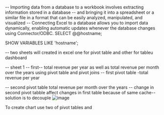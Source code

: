 -- Importing data from a database to a workbook involves extracting information stored in a database
--  and bringing it into a spreadsheet or a similar file in a format that can be easily analyzed, manipulated, and visualized
-- Connecting Excel to a database allows you to import data dynamically, enabling automatic updates whenever the database changes using  Connector/ODBC. 
SELECT @@hostname;

SHOW VARIABLES LIKE 'hostname';

-- two sheets will created in excel one for pivot table and other for tableu dashboard

-- sheet 1
-- first-- total revenue per year as well as total revenue per month over the years using pivot table and pivot joins
-- first pivot table -total revenue per year

-- second pivot table  total revenue per month over the years
-- change in second pivot tabble affect changes in first table because of same cache-- solution is to decouple
![image](https://github.com/MANYATA03/BikeStoreAnalysis/assets/105648428/62c3627c-909b-4956-ac12-c21c9e033cb4)

To create chart use two of pivot tables and 
